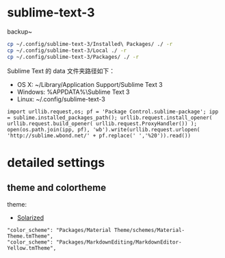 # sublime-text-3
backup~

```sh
cp ~/.config/sublime-text-3/Installed\ Packages/ ./ -r
cp ~/.config/sublime-text-3/Local ./ -r
cp ~/.config/sublime-text-3/Packages/ ./ -r 
```


Sublime Text 的 data 文件夹路径如下：

 - OS X: ~/Library/Application Support/Sublime Text 3
 - Windows: %APPDATA%\Sublime Text 3
 - Linux: ~/.config/sublime-text-3

```
import urllib.request,os; pf = 'Package Control.sublime-package'; ipp = sublime.installed_packages_path(); urllib.request.install_opener( urllib.request.build_opener( urllib.request.ProxyHandler()) ); open(os.path.join(ipp, pf), 'wb').write(urllib.request.urlopen( 'http://sublime.wbond.net/' + pf.replace(' ','%20')).read())
```


# detailed settings

## theme and colortheme
theme: 
 - [Solarized](https://github.com/braver/Solarized)
```
"color_scheme": "Packages/Material Theme/schemes/Material-Theme.tmTheme",
"color_scheme": "Packages/MarkdownEditing/MarkdownEditor-Yellow.tmTheme",
	
```
